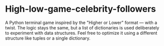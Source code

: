 # High-low-game-celebrity-followers
A Python terminal game inspired by the "Higher or Lower" format — with a twist. The logic stays the same, but a list of dictionaries is used deliberately to experiment with data structures. Feel free to optimize it using a different structure like tuples or a single dictionary.
